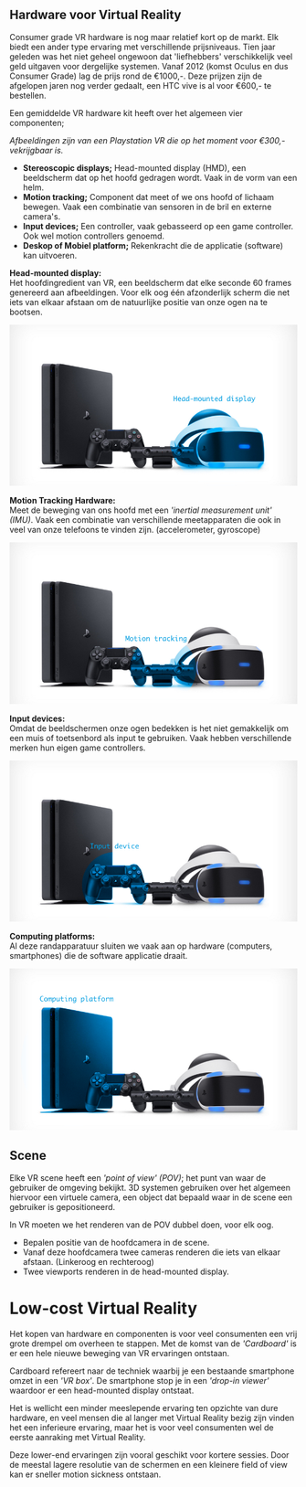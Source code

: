 ## Hardware voor Virtual Reality
Consumer grade VR hardware is nog maar relatief kort op de markt.  Elk biedt een ander type ervaring met verschillende prijsniveaus. Tien jaar geleden was het niet geheel ongewoon dat 'liefhebbers' verschikkelijk veel geld uitgaven voor dergelijke systemen. Vanaf 2012 (komst Oculus en dus Consumer Grade) lag de prijs rond de €1000,-. Deze prijzen zijn de afgelopen jaren nog verder gedaalt, een HTC vive is al voor €600,- te bestellen.

Een gemiddelde VR hardware kit heeft over het algemeen vier componenten;

*Afbeeldingen zijn van een Playstation VR die op het moment voor €300,- vekrijgbaar is.*

* **Stereoscopic displays;** Head-mounted display (HMD), een beeldscherm dat op het hoofd gedragen wordt. Vaak in de vorm van een helm.
* **Motion tracking;** Component dat meet of we ons hoofd of lichaam bewegen. Vaak een combinatie van sensoren in de bril en externe camera's.
* **Input devices;** Een controller, vaak gebasseerd op een game controller. Ook wel motion controllers genoemd.
* **Deskop of Mobiel platform;** Rekenkracht die de applicatie (software) kan uitvoeren.

**Head-mounted display:**  
Het hoofdingredient van VR, een beeldscherm dat elke seconde 60 frames genereerd aan afbeeldingen. Voor elk oog één afzonderlijk scherm die net iets van elkaar afstaan om de natuurlijke positie van onze ogen na te bootsen.

![hardware-1](/resources/hardware-1.jpg)

**Motion Tracking Hardware:**  
Meet de beweging van ons hoofd met een *'inertial measurement unit' (IMU)*. Vaak een combinatie van verschillende meetapparaten die ook in veel van onze telefoons te vinden zijn. (accelerometer, gyroscope)

![hardware-2](/resources/hardware-2.jpg)

**Input devices:**  
Omdat de beeldschermen onze ogen bedekken is het niet gemakkelijk om een muis of toetsenbord als input te gebruiken. Vaak hebben verschillende merken hun eigen game controllers.

![hardware-3](/resources/hardware-3.jpg)

**Computing platforms:**  
Al deze randapparatuur sluiten we vaak aan op hardware (computers, smartphones) die de software applicatie draait.

![hardware-4](/resources/hardware-4.jpg)

## Scene
Elke VR scene heeft een *'point of view' (POV)*; het punt van waar de gebruiker de omgeving bekijkt. 3D systemen gebruiken over het algemeen hiervoor een virtuele camera, een object dat bepaald waar in de scene een gebruiker is gepositioneerd.

In VR moeten we het renderen van de POV dubbel doen, voor elk oog.
* Bepalen positie van de hoofdcamera in de scene.
* Vanaf deze hoofdcamera twee cameras renderen die iets van elkaar afstaan. (Linkeroog en rechteroog)
* Twee viewports renderen in de head-mounted display.

# Low-cost Virtual Reality

Het kopen van hardware en componenten is voor veel consumenten een vrij grote drempel om overheen te stappen. Met de komst van de *'Cardboard'* is er een hele nieuwe beweging van VR ervaringen ontstaan. 

Cardboard refereert naar de techniek waarbij je een bestaande smartphone omzet in een *'VR box'*. De smartphone stop je in een *'drop-in viewer'* waardoor er een head-mounted display ontstaat.

Het is wellicht een minder meeslepende ervaring ten opzichte van dure hardware, en veel mensen die al langer met Virtual Reality bezig zijn vinden het een inferieure ervaring, maar het is voor veel consumenten wel de eerste aanraking met Virtual Reality.

Deze lower-end ervaringen zijn vooral geschikt voor kortere sessies. Door de meestal lagere resolutie van de schermen en een kleinere field of view kan er sneller motion sickness ontstaan.

